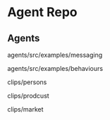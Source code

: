 # Agent Repo 

## Agents

agents/src/examples/messaging

agents/src/examples/behaviours

clips/persons

clips/prodcust

clips/market





